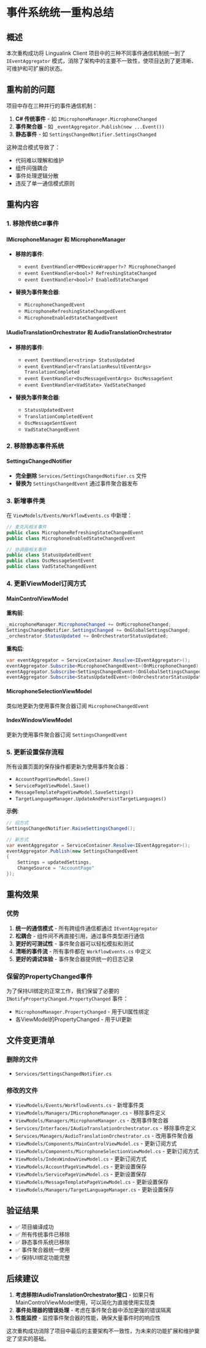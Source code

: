 # 事件系统统一重构总结

## 概述

本次重构成功将 Lingualink Client 项目中的三种不同事件通信机制统一到了 `IEventAggregator` 模式，消除了架构中的主要不一致性，使项目达到了更清晰、可维护和可扩展的状态。

## 重构前的问题

项目中存在三种并行的事件通信机制：

1. **C# 传统事件** - 如 `IMicrophoneManager.MicrophoneChanged`
2. **事件聚合器** - 如 `_eventAggregator.Publish(new ...Event())`  
3. **静态事件** - 如 `SettingsChangedNotifier.SettingsChanged`

这种混合模式导致了：
- 代码难以理解和维护
- 组件间强耦合
- 事件处理逻辑分散
- 违反了单一通信模式原则

## 重构内容

### 1. 移除传统C#事件

#### IMicrophoneManager 和 MicrophoneManager
- **移除的事件**:
  - `event EventHandler<MMDeviceWrapper?>? MicrophoneChanged`
  - `event EventHandler<bool>? RefreshingStateChanged`
  - `event EventHandler<bool>? EnabledStateChanged`

- **替换为事件聚合器**:
  - `MicrophoneChangedEvent`
  - `MicrophoneRefreshingStateChangedEvent`
  - `MicrophoneEnabledStateChangedEvent`

#### IAudioTranslationOrchestrator 和 AudioTranslationOrchestrator
- **移除的事件**:
  - `event EventHandler<string> StatusUpdated`
  - `event EventHandler<TranslationResultEventArgs> TranslationCompleted`
  - `event EventHandler<OscMessageEventArgs> OscMessageSent`
  - `event EventHandler<VadState> VadStateChanged`

- **替换为事件聚合器**:
  - `StatusUpdatedEvent`
  - `TranslationCompletedEvent`
  - `OscMessageSentEvent`
  - `VadStateChangedEvent`

### 2. 移除静态事件系统

#### SettingsChangedNotifier
- **完全删除** `Services/SettingsChangedNotifier.cs` 文件
- **替换为** `SettingsChangedEvent` 通过事件聚合器发布

### 3. 新增事件类

在 `ViewModels/Events/WorkflowEvents.cs` 中新增：

```csharp
// 麦克风相关事件
public class MicrophoneRefreshingStateChangedEvent
public class MicrophoneEnabledStateChangedEvent

// 协调器相关事件  
public class StatusUpdatedEvent
public class OscMessageSentEvent
public class VadStateChangedEvent
```

### 4. 更新ViewModel订阅方式

#### MainControlViewModel
**重构前**:
```csharp
_microphoneManager.MicrophoneChanged += OnMicrophoneChanged;
SettingsChangedNotifier.SettingsChanged += OnGlobalSettingsChanged;
_orchestrator.StatusUpdated += OnOrchestratorStatusUpdated;
```

**重构后**:
```csharp
var eventAggregator = ServiceContainer.Resolve<IEventAggregator>();
eventAggregator.Subscribe<MicrophoneChangedEvent>(OnMicrophoneChanged);
eventAggregator.Subscribe<SettingsChangedEvent>(OnGlobalSettingsChanged);
eventAggregator.Subscribe<StatusUpdatedEvent>(OnOrchestratorStatusUpdated);
```

#### MicrophoneSelectionViewModel
类似地更新为使用事件聚合器订阅 `MicrophoneChangedEvent`

#### IndexWindowViewModel  
更新为使用事件聚合器订阅 `SettingsChangedEvent`

### 5. 更新设置保存流程

所有设置页面的保存操作都更新为使用事件聚合器：

- `AccountPageViewModel.Save()`
- `ServicePageViewModel.Save()`
- `MessageTemplatePageViewModel.SaveSettings()`
- `TargetLanguageManager.UpdateAndPersistTargetLanguages()`

**示例**:
```csharp
// 旧方式
SettingsChangedNotifier.RaiseSettingsChanged();

// 新方式
var eventAggregator = ServiceContainer.Resolve<IEventAggregator>();
eventAggregator.Publish(new SettingsChangedEvent
{
    Settings = updatedSettings,
    ChangeSource = "AccountPage"
});
```

## 重构效果

### 优势
1. **统一的通信模式** - 所有跨组件通信都通过 `IEventAggregator`
2. **松耦合** - 组件间不再直接引用，通过事件类型进行通信
3. **更好的可测试性** - 事件聚合器可以轻松模拟和测试
4. **清晰的事件流** - 所有事件都在 `WorkflowEvents.cs` 中定义
5. **更好的调试体验** - 事件聚合器提供统一的日志记录

### 保留的PropertyChanged事件
为了保持UI绑定的正常工作，我们保留了必要的 `INotifyPropertyChanged.PropertyChanged` 事件：
- `MicrophoneManager.PropertyChanged` - 用于UI属性绑定
- 各ViewModel的PropertyChanged - 用于UI更新

## 文件变更清单

### 删除的文件
- `Services/SettingsChangedNotifier.cs`

### 修改的文件
- `ViewModels/Events/WorkflowEvents.cs` - 新增事件类
- `ViewModels/Managers/IMicrophoneManager.cs` - 移除事件定义
- `ViewModels/Managers/MicrophoneManager.cs` - 改用事件聚合器
- `Services/Interfaces/IAudioTranslationOrchestrator.cs` - 移除事件定义
- `Services/Managers/AudioTranslationOrchestrator.cs` - 改用事件聚合器
- `ViewModels/Components/MainControlViewModel.cs` - 更新订阅方式
- `ViewModels/Components/MicrophoneSelectionViewModel.cs` - 更新订阅方式
- `ViewModels/IndexWindowViewModel.cs` - 更新订阅方式
- `ViewModels/AccountPageViewModel.cs` - 更新设置保存
- `ViewModels/ServicePageViewModel.cs` - 更新设置保存
- `ViewModels/MessageTemplatePageViewModel.cs` - 更新设置保存
- `ViewModels/Managers/TargetLanguageManager.cs` - 更新设置保存

## 验证结果

- ✅ 项目编译成功
- ✅ 所有传统事件已移除
- ✅ 静态事件系统已移除
- ✅ 事件聚合器统一使用
- ✅ 保持UI绑定功能完整

## 后续建议

1. **考虑移除IAudioTranslationOrchestrator接口** - 如果只有MainControlViewModel使用，可以简化为直接使用实现类
2. **事件处理器的错误处理** - 考虑在事件聚合器中添加更强的错误隔离
3. **性能监控** - 监控事件聚合器的性能，确保大量事件时的响应性

这次重构成功消除了项目中最后的主要架构不一致性，为未来的功能扩展和维护奠定了坚实的基础。
